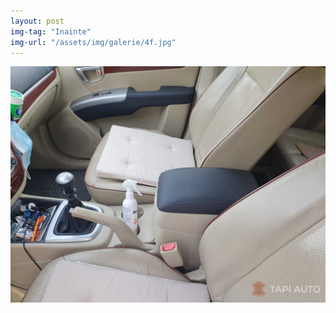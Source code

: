 ```yaml
---
layout: post
img-tag: "Inainte"
img-url: "/assets/img/galerie/4f.jpg"
---
```


![Poza](/assets/img/galerie/4f.jpg)